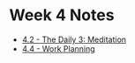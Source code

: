 # Week 4 Notes

- [4.2 - The Daily 3: Meditation](4.2-the-daily3-meditation.md)
- [4.4 - Work Planning](4.4-work-planning.md)
